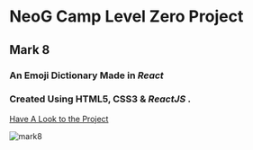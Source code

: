 # NeoG Camp Level Zero Project
## Mark 8
### An Emoji Dictionary Made in *React* 

### Created Using HTML5, CSS3 & *ReactJS*  .



[Have A Look to the Project](https://emojis-dictionary.netlify.app/)

![mark8](https://user-images.githubusercontent.com/84782149/205514569-773138f7-8f7c-4688-baef-366f51709914.JPG)
